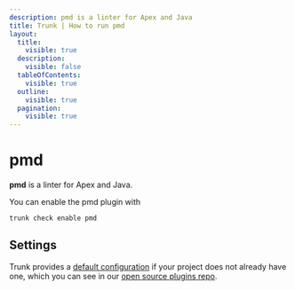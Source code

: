 ```yaml
---
description: pmd is a linter for Apex and Java
title: Trunk | How to run pmd
layout:
  title:
    visible: true
  description:
    visible: false
  tableOfContents:
    visible: true
  outline:
    visible: true
  pagination:
    visible: true
---
```


# pmd

**pmd** is a linter for Apex and Java.

You can enable the pmd plugin with

```shell
trunk check enable pmd
```

## Settings



Trunk provides a [default configuration](https://github.com/trunk-io/plugins/tree/main/linters/pmd) if your project does not already have one,
which you can see in our [open source plugins repo](https://github.com/trunk-io/plugins/tree/main).
